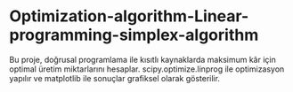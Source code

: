 # Optimization-algorithm-Linear-programming-simplex-algorithm
Bu proje, doğrusal programlama ile kısıtlı kaynaklarda maksimum kâr için optimal üretim miktarlarını hesaplar. scipy.optimize.linprog ile optimizasyon yapılır ve matplotlib ile sonuçlar grafiksel olarak gösterilir.
